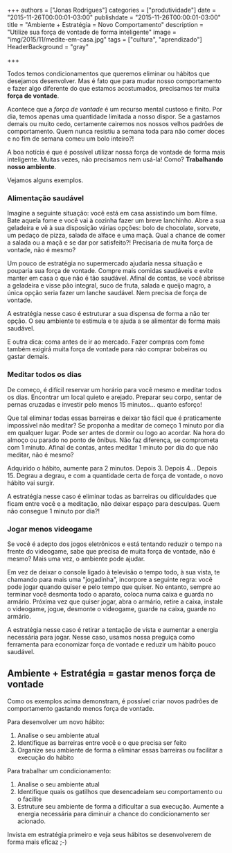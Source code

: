 +++
authors = ["Jonas Rodrigues"]
categories = ["produtividade"]
date = "2015-11-26T00:00:01-03:00"
publishdate = "2015-11-26T00:00:01-03:00"
title = "Ambiente + Estratégia = Novo Comportamento"
description = "Utilize sua força de vontade de forma inteligente"
image = "img/2015/11/medite-em-casa.jpg"
tags = ["cultura", "aprendizado"]
HeaderBackground = "gray"

+++




Todos temos condicionamentos que queremos eliminar ou hábitos que desejamos desenvolver. Mas é fato que para mudar nosso comportamento e fazer algo diferente do que estamos acostumados, precisamos ter muita **força de vontade**.

Acontece que a _força de vontade_ é um recurso mental custoso e finito. Por dia, temos apenas uma quantidade limitada a nosso dispor. Se a gastamos demais ou muito cedo, certamente cairemos nos nossos velhos padrões de comportamento. Quem nunca resistiu a semana toda para não comer doces e no fim de semana comeu um bolo inteiro?!

A boa notícia é que é possível utilizar nossa força de vontade de forma mais inteligente. Muitas vezes, não precisamos nem usá-la! Como? **Trabalhando nosso ambiente**.

Vejamos alguns exemplos.

### Alimentação saudável

Imagine a seguinte situação: você está em casa assistindo um bom filme. Bate aquela fome e você vai à cozinha fazer um breve lanchinho. Abre a sua geladeira e vê à sua disposição várias opções: bolo de chocolate, sorvete, um pedaço de pizza, salada de alface e uma maçã. Qual a chance de comer a salada ou a maçã e se dar por satisfeito?! Precisaria de muita força de vontade, não é mesmo?

Um pouco de estratégia no supermercado ajudaria nessa situação e pouparia sua força de vontade. Compre mais comidas saudáveis e evite manter em casa o que não é tão saudável. Afinal de contas, se você abrisse a geladeira e visse pão integral, suco de fruta, salada e queijo magro, a única opção seria fazer um lanche saudável. Nem precisa de força de vontade.

A estratégia nesse caso é estruturar a sua dispensa de forma a não ter opção. O seu ambiente te estimula e te ajuda a se alimentar de forma mais saudável.

E outra dica: coma antes de ir ao mercado. Fazer compras com fome também exigirá muita força de vontade para não comprar bobeiras ou gastar demais.

### Meditar todos os dias

De começo, é difícil reservar um horário para você mesmo e meditar todos os dias. Encontrar um local quieto e arejado. Preparar seu corpo, sentar de pernas cruzadas e investir pelo menos 15 minutos... quanto esforço!

Que tal eliminar todas essas barreiras e deixar tão fácil que é praticamente impossível não meditar? Se proponha a meditar de começo 1 minuto por dia em qualquer lugar. Pode ser antes de dormir ou logo ao acordar. Na hora do almoço ou parado no ponto de ônibus. Não faz diferença, se comprometa com 1 minuto. Afinal de contas, antes meditar 1 minuto por dia do que não meditar, não é mesmo?

Adquirido o hábito, aumente para 2 minutos. Depois 3. Depois 4... Depois 15. Degrau a degrau, e com a quantidade certa de força de vontade, o novo hábito vai surgir.

A estratégia nesse caso é eliminar todas as barreiras ou dificuldades que ficam entre você e a meditação, não deixar espaço para desculpas. Quem não consegue 1 minuto por dia?!

### Jogar menos videogame

Se você é adepto dos jogos eletrônicos e está tentando reduzir o tempo na frente do videogame, sabe que precisa de muita força de vontade, não é mesmo? Mais uma vez, o ambiente pode ajudar.

Em vez de deixar o console ligado à televisão o tempo todo, à sua vista, te chamando para mais uma "jogadinha", incorpore a seguinte regra: você pode jogar quando quiser e pelo tempo que quiser. No entanto, sempre ao terminar você desmonta todo o aparato, coloca numa caixa e guarda no armário. Próxima vez que quiser jogar, abra o armário, retire a caixa, instale o videogame, jogue, desmonte o videogame, guarde na caixa, guarde no armário.

A estratégia nesse caso é retirar a tentação de vista e aumentar a energia necessária para jogar. Nesse caso, usamos nossa preguiça como ferramenta para economizar força de vontade e reduzir um hábito pouco saudável.

## Ambiente + Estratégia = gastar menos força de vontade

Como os exemplos acima demonstram, é possível criar novos padrões de comportamento gastando menos força de vontade.

Para desenvolver um novo hábito:

1. Analise o seu ambiente atual
2. Identifique as barreiras entre você e o que precisa ser feito
3. Organize seu ambiente de forma a eliminar essas barreiras ou facilitar a execução do hábito

Para trabalhar um condicionamento:

1. Analise o seu ambiente atual
2. Identifique quais os gatilhos que desencadeiam seu comportamento ou o facilite
3. Estruture seu ambiente de forma a dificultar a sua execução. Aumente a energia necessária para diminuir a chance do condicionamento ser acionado.

Invista em estratégia primeiro e veja seus hábitos se desenvolverem de forma mais eficaz ;-)
